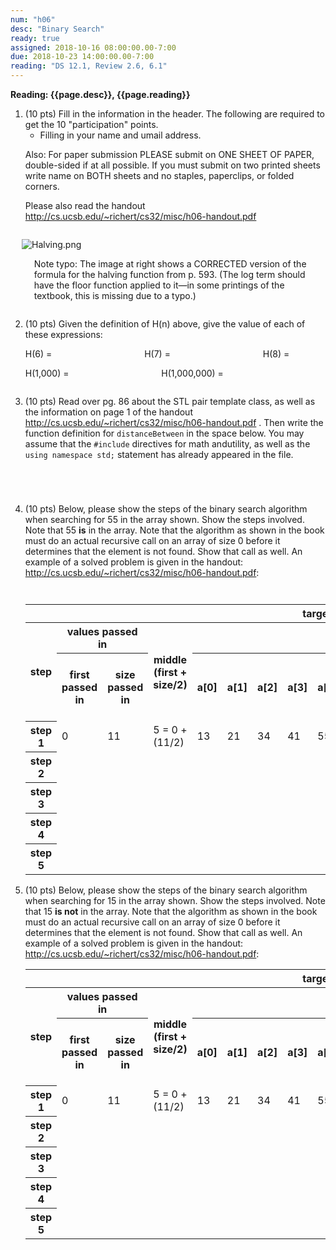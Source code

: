 ```yaml
---
num: "h06"
desc: "Binary Search"
ready: true
assigned: 2018-10-16 08:00:00.00-7:00
due: 2018-10-23 14:00:00.00-7:00
reading: "DS 12.1, Review 2.6, 6.1"
---
```


<b>Reading: {{page.desc}}, {{page.reading}}</b>

<ol start="1">

<li>(10 pts) Fill in the information in the header. The following are required to get the 10 "participation" points.
    <ul>
    <li>Filling in your name and umail address.<br /></li>
    </ul>
    <p>Also: For paper submission PLEASE submit on ONE SHEET OF PAPER, double-sided if at all possible. If you must submit on two printed sheets write name on BOTH sheets and no staples, paperclips, or folded corners.<br />
    </p>
 </li>

Please also read the handout <a href="http://cs.ucsb.edu/~richert/cs32/misc/h06-handout.pdf" title="h06 Handout">http://cs.ucsb.edu/~richert/cs32/misc/h06-handout.pdf</a>

<div style="float:right; width:500px"> 
<div style="margin: 1em;">
<p><img src="http://www.cs.ucsb.edu/~pconrad/images/cs32/DS4/50/Halving.png" alt="Halving.png" />
</p>
</div>
</div>
<div style="padding: 0.5em; margin: 0.5em;">
<p>Note typo: The image at right shows a CORRECTED version of the formula for the halving function from p. 593. (The log term should have the floor function applied to it&#8212;in some printings of the textbook, this is missing due to a typo.)
</p>
</div>



 <li style='margin-bottom:2em;'>(10 pts) Given the definition of H(n) above, give the value of each of these expressions:
 <p></p>
 H(6) = &emsp;&emsp;&emsp;&emsp;&emsp;&emsp;&emsp;&emsp;&emsp;&emsp;
 H(7) = &emsp;&emsp;&emsp;&emsp;&emsp;&emsp;&emsp;&emsp;&emsp;&emsp;
 H(8) =
 <p></p>
 H(1,000) = &emsp;&emsp;&emsp;&emsp;&emsp;&emsp;&emsp;&emsp;&emsp;&emsp;
 H(1,000,000) = 
</li>

<li style='margin-bottom:5em;'>(10 pts) Read over pg. 86 about the STL pair template class, as well as the information on page 1 of the handout <a href="http://cs.ucsb.edu/~richert/cs32/misc/h06-handout.pdf" title="h06 Handout">http://cs.ucsb.edu/~richert/cs32/misc/h06-handout.pdf</a>
. Then write the function definition for <code>distanceBetween</code> in the space below. You may assume that the <code>#include</code> directives for math andutility, as well as the <code>using namespace std;</code> statement has already appeared in the file.

<div class="pagebreak"></div>

<li style='margin-bottom:3em;'>(10 pts) Below, please show the steps of the binary search algorithm when searching for 55 in the array shown. Show the steps involved. Note that 55 <b>is</b> in the array. Note that the algorithm as shown in the book must do an actual recursive call on an array of size 0 before it determines that the element is not found. Show that call as well. An example of a solved problem is given in the handout: <a href="http://cs.ucsb.edu/~richert/cs32/misc/h06-handout.pdf" title="h06 Handout">http://cs.ucsb.edu/~richert/cs32/misc/h06-handout.pdf</a>:
</li>

<table class="algorithmStep">
<tr>
<th colspan="17"> target=55
</th></tr>
<tr>
<th rowspan="2"> step
</th>
<th colspan="2"> values passed in
</th>
<th rowspan="2"> middle<br />(first + size/2)
</th>
<th colspan="11"> array values
</th>
<th colspan="2"> values passed to next step
</th></tr>
<tr>
<th> first <br />passed in
</th>
<th> size <br />passed in
</th>
<th> a[0]
</th>
<th> a[1]
</th>
<th> a[2]
</th>
<th> a[3]
</th>
<th> a[4]
</th>
<th> a[5]
</th>
<th> a[6]
</th>
<th> a[7]
</th>
<th> a[8]
</th>
<th> a[9]
</th>
<th> a[10]
</th>
<th> first = <br />first, or<br />middle+1
</th>
<th> size = <br />size/2, or<br />(size-1)/2
</th></tr>
<tr>
<th> step 1
</th>
<td> 0
</td>
<td> 11
</td>
<td> 5 = 0 + (11/2)
</td>
<td> 13
</td>
<td> 21
</td>
<td> 34
</td>
<td> 41
</td>
<td> 55
</td>
<td> <u>66</u>
</td>
<td> 72
</td>
<td> 86
</td>
<td> 94
</td>
<td> 107
</td>
<td> 118
</td>
<td> &#160;&#160;&#160;&#160;&#160;&#160;&#160;
</td>
<td> &#160;&#160;&#160;&#160;&#160;&#160;&#160;
</td></tr>
<tr>
<th> step 2
</th>
<td>
</td>
<td>
</td>
<td>
</td>
<td>
</td>
<td>
</td>
<td>
</td>
<td>
</td>
<td>
</td>
<td>
</td>
<td>
</td>
<td>
</td>
<td>
</td>
<td>
</td>
<td>
</td>
<td> &#160;&#160;&#160;&#160;
</td>
<td> &#160;&#160;&#160;&#160;
</td></tr>
<tr>
<th> step 3
</th>
<td>
</td>
<td>
</td>
<td>
</td>
<td>
</td>
<td>
</td>
<td>
</td>
<td>
</td>
<td>
</td>
<td>
</td>
<td>
</td>
<td>
</td>
<td>
</td>
<td>
</td>
<td>
</td>
<td> &#160;&#160;&#160;&#160;
</td>
<td> &#160;&#160;&#160;&#160;
</td></tr>
<tr>
<th> step 4
</th>
<td>
</td>
<td>
</td>
<td>
</td>
<td>
</td>
<td>
</td>
<td>
</td>
<td>
</td>
<td>
</td>
<td>
</td>
<td>
</td>
<td>
</td>
<td>
</td>
<td>
</td>
<td>
</td>
<td> &#160;&#160;&#160;&#160;
</td>
<td> &#160;&#160;&#160;&#160;
</td></tr>
<tr>
<th> step 5
</th>
<td>
</td>
<td>
</td>
<td>
</td>
<td>
</td>
<td>
</td>
<td>
</td>
<td>
</td>
<td>
</td>
<td>
</td>
<td>
</td>
<td>
</td>
<td>
</td>
<td>
</td>
<td>
</td>
<td> &#160;&#160;&#160;&#160;
</td>
<td> &#160;&#160;&#160;&#160;
</td></tr></table>

<li style='margin-bottom:1em;'>(10 pts) Below, please show the steps of the binary search algorithm when searching for 15 in the array shown. Show the steps involved. Note that 15 <b>is not</b> in the array. Note that the algorithm as shown in the book must do an actual recursive call on an array of size 0 before it determines that the element is not found. Show that call as well. An example of a solved problem is given in the handout: <a href="http://cs.ucsb.edu/~richert/cs32/misc/h06-handout.pdf" title="h06 Handout">http://cs.ucsb.edu/~richert/cs32/misc/h06-handout.pdf</a>:
</li>

<table class="algorithmStep">
<tr>
<th colspan="17"> target=15
</th></tr>
<tr>
<th rowspan="2"> step
</th>
<th colspan="2"> values passed in
</th>
<th rowspan="2"> middle<br />(first + size/2)
</th>
<th colspan="11"> array values
</th>
<th colspan="2"> values passed to next step
</th></tr>
<tr>
<th> first <br />passed in
</th>
<th> size <br />passed in
</th>
<th> a[0]
</th>
<th> a[1]
</th>
<th> a[2]
</th>
<th> a[3]
</th>
<th> a[4]
</th>
<th> a[5]
</th>
<th> a[6]
</th>
<th> a[7]
</th>
<th> a[8]
</th>
<th> a[9]
</th>
<th> a[10]
</th>
<th> first = <br />first, or<br />middle+1
</th>
<th> size = <br />size/2, or<br />(size-1)/2
</th></tr>
<tr>
<th> step 1
</th>
<td> 0
</td>
<td> 11
</td>
<td> 5 = 0 + (11/2)
</td>
<td> 13
</td>
<td> 21
</td>
<td> 34
</td>
<td> 41
</td>
<td> 55
</td>
<td> <u>66</u>
</td>
<td> 72
</td>
<td> 86
</td>
<td> 94
</td>
<td> 107
</td>
<td> 118
</td>
<td> &#160;&#160;&#160;&#160;&#160;&#160;&#160;
</td>
<td> &#160;&#160;&#160;&#160;&#160;&#160;&#160;
</td></tr>
<tr>
<th> step 2
</th>
<td>
</td>
<td>
</td>
<td>
</td>
<td>
</td>
<td>
</td>
<td>
</td>
<td>
</td>
<td>
</td>
<td>
</td>
<td>
</td>
<td>
</td>
<td>
</td>
<td>
</td>
<td>
</td>
<td> &#160;&#160;&#160;&#160;
</td>
<td> &#160;&#160;&#160;&#160;
</td></tr>
<tr>
<th> step 3
</th>
<td>
</td>
<td>
</td>
<td>
</td>
<td>
</td>
<td>
</td>
<td>
</td>
<td>
</td>
<td>
</td>
<td>
</td>
<td>
</td>
<td>
</td>
<td>
</td>
<td>
</td>
<td>
</td>
<td> &#160;&#160;&#160;&#160;
</td>
<td> &#160;&#160;&#160;&#160;
</td></tr>
<tr>
<th> step 4
</th>
<td>
</td>
<td>
</td>
<td>
</td>
<td>
</td>
<td>
</td>
<td>
</td>
<td>
</td>
<td>
</td>
<td>
</td>
<td>
</td>
<td>
</td>
<td>
</td>
<td>
</td>
<td>
</td>
<td> &#160;&#160;&#160;&#160;
</td>
<td> &#160;&#160;&#160;&#160;
</td></tr>
<tr>
<th> step 5
</th>
<td>
</td>
<td>
</td>
<td>
</td>
<td>
</td>
<td>
</td>
<td>
</td>
<td>
</td>
<td>
</td>
<td>
</td>
<td>
</td>
<td>
</td>
<td>
</td>
<td>
</td>
<td>
</td>
<td> &#160;&#160;&#160;&#160;
</td>
<td> &#160;&#160;&#160;&#160;
</td></tr></table>
